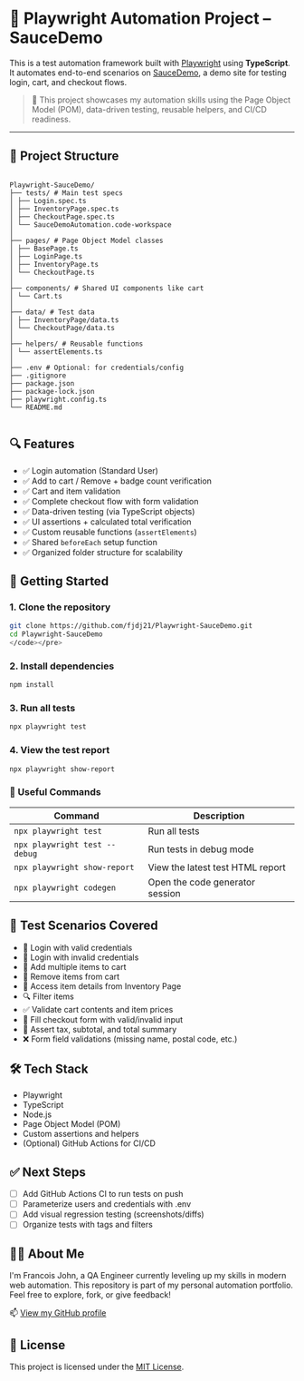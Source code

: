 # 🧪 Playwright Automation Project – SauceDemo

This is a test automation framework built with [Playwright](https://playwright.dev/) using **TypeScript**.  
It automates end-to-end scenarios on [SauceDemo](https://www.saucedemo.com/), a demo site for testing login, cart, and checkout flows.

> 🎯 This project showcases my automation skills using the Page Object Model (POM), data-driven testing, reusable helpers, and CI/CD readiness.

---

## 📁 Project Structure
<pre lang="markdown"><code>
Playwright-SauceDemo/
├── tests/ # Main test specs
│ ├── Login.spec.ts
│ ├── InventoryPage.spec.ts
│ ├── CheckoutPage.spec.ts
│ └── SauceDemoAutomation.code-workspace
│
├── pages/ # Page Object Model classes
│ ├── BasePage.ts
│ ├── LoginPage.ts
│ ├── InventoryPage.ts
│ └── CheckoutPage.ts
│
├── components/ # Shared UI components like cart
│ └── Cart.ts
│
├── data/ # Test data
│ ├── InventoryPage/data.ts
│ └── CheckoutPage/data.ts
│
├── helpers/ # Reusable functions
│ └── assertElements.ts
│
├── .env # Optional: for credentials/config
├── .gitignore
├── package.json
├── package-lock.json
├── playwright.config.ts
└── README.md
 </code></pre>

## 🔍 Features

- ✅ Login automation (Standard User)
- ✅ Add to cart / Remove + badge count verification
- ✅ Cart and item validation
- ✅ Complete checkout flow with form validation
- ✅ Data-driven testing (via TypeScript objects)
- ✅ UI assertions + calculated total verification
- ✅ Custom reusable functions (`assertElements`)
- ✅ Shared `beforeEach` setup function
- ✅ Organized folder structure for scalability

## 🚀 Getting Started

### 1. Clone the repository
```bash
git clone https://github.com/fjdj21/Playwright-SauceDemo.git
cd Playwright-SauceDemo
</code></pre>
```

### 2. Install dependencies
```bash
npm install
```

### 3. Run all tests
```bash
npx playwright test
```

### 4. View the test report
```bash
npx playwright show-report
```

### 🧰 Useful Commands
| Command                       | Description                      |
| ----------------------------- | -------------------------------- |
| `npx playwright test`         | Run all tests                    |
| `npx playwright test --debug` | Run tests in debug mode          |
| `npx playwright show-report`  | View the latest test HTML report |
| `npx playwright codegen`      | Open the code generator session  |

## 📸 Test Scenarios Covered
* 🔐 Login with valid credentials
* 🔐 Login with invalid credentials
* 🛒 Add multiple items to cart
* 🛒 Remove items from cart
* 📃 Access item details from Inventory Page
* 🔍 Filter items
* ✅ Validate cart contents and item prices
* 📝 Fill checkout form with valid/invalid input
* 🧾 Assert tax, subtotal, and total summary
* ❌ Form field validations (missing name, postal code, etc.)

## 🛠️ Tech Stack
* Playwright
* TypeScript
* Node.js
* Page Object Model (POM)
* Custom assertions and helpers
* (Optional) GitHub Actions for CI/CD

## ✅ Next Steps
* [ ] Add GitHub Actions CI to run tests on push
* [ ] Parameterize users and credentials with .env
* [ ] Add visual regression testing (screenshots/diffs)
* [ ] Organize tests with tags and filters

## 🙋‍♂️ About Me
I'm Francois John, a QA Engineer currently leveling up my skills in modern web automation.
This repository is part of my personal automation portfolio.
Feel free to explore, fork, or give feedback!

📫 [View my GitHub profile](https://github.com/fjdj21)

## 📝 License
This project is licensed under the [MIT License](LICENSE).


